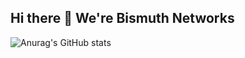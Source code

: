 ## Hi there 👋 We're Bismuth Networks

![Anurag's GitHub stats](https://github-readme-stats.vercel.app/api?username=JellyPies&count_private=true)
